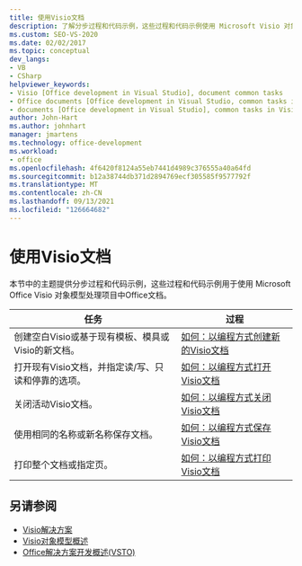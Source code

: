 ```yaml
---
title: 使用Visio文档
description: 了解分步过程和代码示例，这些过程和代码示例使用 Microsoft Visio 对象模型处理项目中Office文档。
ms.custom: SEO-VS-2020
ms.date: 02/02/2017
ms.topic: conceptual
dev_langs:
- VB
- CSharp
helpviewer_keywords:
- Visio [Office development in Visual Studio], document common tasks
- Office documents [Office development in Visual Studio, common tasks in Visio
- documents [Office development in Visual Studio], common tasks in Visio
author: John-Hart
ms.author: johnhart
manager: jmartens
ms.technology: office-development
ms.workload:
- office
ms.openlocfilehash: 4f6420f8124a55eb7441d4989c376555a40a64fd
ms.sourcegitcommit: b12a38744db371d2894769ecf305585f9577792f
ms.translationtype: MT
ms.contentlocale: zh-CN
ms.lasthandoff: 09/13/2021
ms.locfileid: "126664682"
---
```

# <a name="work-with-visio-documents"></a>使用Visio文档
  本节中的主题提供分步过程和代码示例，这些过程和代码示例用于使用 Microsoft Office Visio 对象模型处理项目中Office文档。

|任务|过程|
|----------|---------------|
|创建空白Visio或基于现有模板、模具或Visio的新文档。|[如何：以编程方式创建新的Visio文档](../vsto/how-to-programmatically-create-new-visio-documents.md)|
|打开现有Visio文档，并指定读/写、只读和停靠的选项。|[如何：以编程方式打开Visio文档](../vsto/how-to-programmatically-open-visio-documents.md)|
|关闭活动Visio文档。|[如何：以编程方式关闭Visio文档](../vsto/how-to-programmatically-close-visio-documents.md)|
|使用相同的名称或新名称保存文档。|[如何：以编程方式保存Visio文档](../vsto/how-to-programmatically-save-visio-documents.md)|
|打印整个文档或指定页。|[如何：以编程方式打印Visio文档](../vsto/how-to-programmatically-print-visio-documents.md)|

## <a name="see-also"></a>另请参阅
- [Visio解决方案](../vsto/visio-solutions.md)
- [Visio对象模型概述](../vsto/visio-object-model-overview.md)
- [Office解决方案开发概述&#40;VSTO&#41;](../vsto/office-solutions-development-overview-vsto.md)
